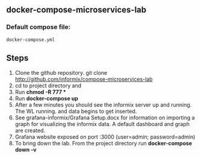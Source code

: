 ## docker-compose-microservices-lab

### Default compose file:
    docker-compose.yml

## Steps

1.  Clone the github repository.  git clone http://github.com/informix/compose-microservices-lab
2.  cd to project directory and 
3.  Run __chmod -R 777  *__
4.  Run __docker-compose up__ 
5.  After a few minutes you should see the informix server up and running.  The WL running.  and data begins to get inserted.
6.  See grafana-informix/Grafana Setup.docx  for information on importing a graph for visualizing the informix data.  A default dashboard and graph are created.
7.  Grafana website exposed on port :3000 (user=admin; password=admin)
8.  To bring down the lab.  From the project directory run __docker-compose down -v__ 



